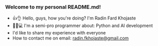 ### Welcome to my personal README.md!
- 👍👌 Hello, guys, how you're doing? I'm Radin Fard Khojaste
- 🧑‍💻💻 I'm a semi-pro programmer about: Python and AI development
- I'd like to share my experience with everyone
- How to contact me on email: radin.fkhojaste@gmail.com


<!---
RadinFard/RadinFard is a ✨ special ✨ repository because its `README.md` (this file) appears on your GitHub profile.
You can click the Preview link to take a look at your changes.
--->
